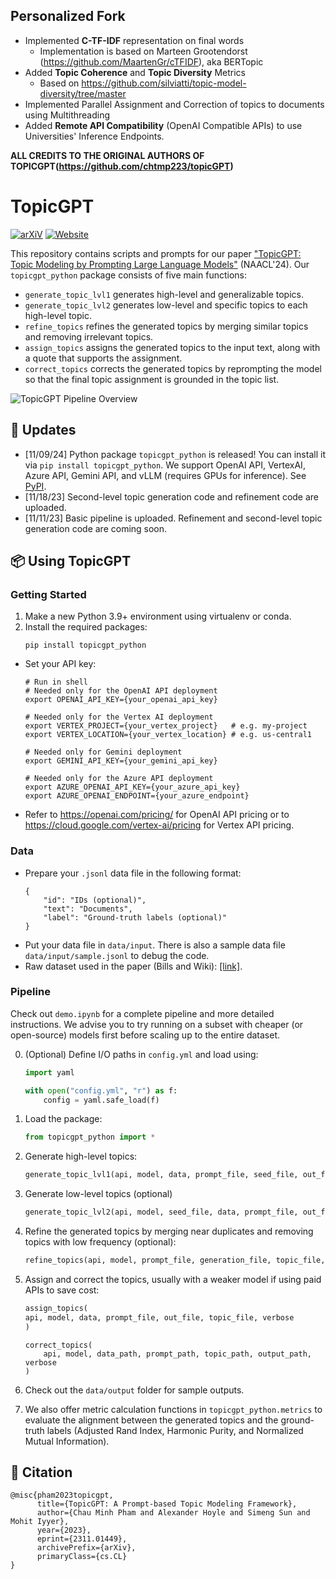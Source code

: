 ## Personalized Fork
- Implemented **C-TF-IDF** representation on final words
   - Implementation is based on Marteen Grootendorst (https://github.com/MaartenGr/cTFIDF), aka BERTopic
- Added **Topic Coherence** and **Topic Diversity** Metrics
   - Based on https://github.com/silviatti/topic-model-diversity/tree/master
- Implemented Parallel Assignment and Correction of topics to documents using Multithreading
- Added **Remote API Compatibility** (OpenAI Compatible APIs) to use Universities' Inference Endpoints.

**ALL CREDITS TO THE ORIGINAL AUTHORS OF TOPICGPT(https://github.com/chtmp223/topicGPT)**


# TopicGPT
[![arXiV](https://img.shields.io/badge/arxiv-link-red)](https://arxiv.org/abs/2311.01449) [![Website](https://img.shields.io/badge/website-link-purple)](https://chtmp223.github.io/topicGPT) 

This repository contains scripts and prompts for our paper ["TopicGPT: Topic Modeling by Prompting Large Language Models"](https://arxiv.org/abs/2311.01449) (NAACL'24). Our `topicgpt_python` package consists of five main functions: 
- `generate_topic_lvl1` generates high-level and generalizable topics. 
- `generate_topic_lvl2` generates low-level and specific topics to each high-level topic.
- `refine_topics` refines the generated topics by merging similar topics and removing irrelevant topics.
- `assign_topics` assigns the generated topics to the input text, along with a quote that supports the assignment.
- `correct_topics` corrects the generated topics by reprompting the model so that the final topic assignment is grounded in the topic list. 

![TopicGPT Pipeline Overview](assets/img/pipeline.png)


## 📣 Updates
- [11/09/24] Python package `topicgpt_python` is released! You can install it via `pip install topicgpt_python`. We support OpenAI API, VertexAI, Azure API, Gemini API, and vLLM (requires GPUs for inference). See [PyPI](https://pypi.org/project/topicgpt-python/).
- [11/18/23] Second-level topic generation code and refinement code are uploaded.
- [11/11/23] Basic pipeline is uploaded. Refinement and second-level topic generation code are coming soon.

## 📦 Using TopicGPT
### Getting Started
1. Make a new Python 3.9+ environment using virtualenv or conda. 
2. Install the required packages:
    ```
    pip install topicgpt_python
    ```
- Set your API key:
    ```
    # Run in shell
    # Needed only for the OpenAI API deployment
    export OPENAI_API_KEY={your_openai_api_key}

    # Needed only for the Vertex AI deployment
    export VERTEX_PROJECT={your_vertex_project}   # e.g. my-project
    export VERTEX_LOCATION={your_vertex_location} # e.g. us-central1

    # Needed only for Gemini deployment
    export GEMINI_API_KEY={your_gemini_api_key}

    # Needed only for the Azure API deployment
    export AZURE_OPENAI_API_KEY={your_azure_api_key}
    export AZURE_OPENAI_ENDPOINT={your_azure_endpoint}
    ```
- Refer to https://openai.com/pricing/ for OpenAI API pricing or to https://cloud.google.com/vertex-ai/pricing for Vertex API pricing. 

### Data
- Prepare your `.jsonl` data file in the following format:
    ```shell
    {
        "id": "IDs (optional)",
        "text": "Documents",
        "label": "Ground-truth labels (optional)"
    }
    ```
- Put your data file in `data/input`. There is also a sample data file `data/input/sample.jsonl` to debug the code.
- Raw dataset used in the paper (Bills and Wiki): [[link]](https://drive.google.com/drive/folders/1rCTR5ZQQ7bZQoewFA8eqV6glP6zhY31e?usp=sharing). 

### Pipeline
Check out `demo.ipynb` for a complete pipeline and more detailed instructions. We advise you to try running on a subset with cheaper (or open-source) models first before scaling up to the entire dataset. 

0. (Optional) Define I/O paths in `config.yml` and load using: 
    ```python
    import yaml

    with open("config.yml", "r") as f:
        config = yaml.safe_load(f)
    ```
1. Load the package:
    ```python
    from topicgpt_python import *
    ```
2. Generate high-level topics:
    ```python
    generate_topic_lvl1(api, model, data, prompt_file, seed_file, out_file, topic_file, verbose)
    ```
3. Generate low-level topics (optional)
    ```python
    generate_topic_lvl2(api, model, seed_file, data, prompt_file, out_file, topic_file, verbose)
    ```  

4. Refine the generated topics by merging near duplicates and removing topics with low frequency (optional):
    ```python
    refine_topics(api, model, prompt_file, generation_file, topic_file, out_file, updated_file, verbose, remove, mapping_file)
    ```
5. Assign and correct the topics, usually with a weaker model if using paid APIs to save cost:
    
    ```python
    assign_topics(
    api, model, data, prompt_file, out_file, topic_file, verbose
    )
    ```

    ```
    correct_topics(
        api, model, data_path, prompt_path, topic_path, output_path, verbose
    ) 
    ```

6. Check out the `data/output` folder for sample outputs.
7. We also offer metric calculation functions in `topicgpt_python.metrics` to evaluate the alignment between the generated topics and the ground-truth labels (Adjusted Rand Index, Harmonic Purity, and Normalized Mutual Information).


## 📜 Citation
```
@misc{pham2023topicgpt,
      title={TopicGPT: A Prompt-based Topic Modeling Framework}, 
      author={Chau Minh Pham and Alexander Hoyle and Simeng Sun and Mohit Iyyer},
      year={2023},
      eprint={2311.01449},
      archivePrefix={arXiv},
      primaryClass={cs.CL}
}
```

